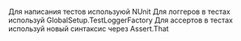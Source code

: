 Для написания тестов используюй NUnit
Для логгеров в тестах используй GlobalSetup.TestLoggerFactory
Для ассертов в тестах используй новый синтаксис через Assert.That